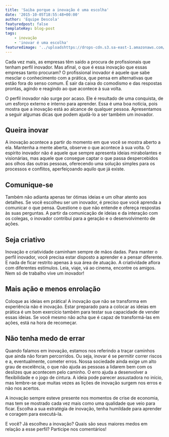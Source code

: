 ```yaml
---
title: 'Saiba porque a inovação é uma escolha'
date: '2015-10-05T18:55:48+00:00'
author: 'Equipe Descola'
featuredpost: false
templateKey: blog-post
tags:
    - inovação
    - 'inovar é uma escolha'
featuredimage: '../uploadshttps://drops-cdn.s3.sa-east-1.amazonaws.com/drops-new/wp-content/uploads/2015/10/05185548/innovation-150x150.png'
---
```

Cada vez mais, as empresas têm saído a procura de profissionais que tenham perfil inovador. Mas afinal, o que é essa inovação que essas empresas tanto procuram? O profissional inovador é aquele que sabe mesclar o conhecimento com a prática, que pensa em alternativas que estão fora do senso comum. É sair da caixa do comodismo e das respostas prontas, agindo e reagindo ao que acontece à sua volta.

O perfil inovador não surge por acaso. Ele é resultado de uma conquista, de um esforço externo e interno para aprender. Essa é uma boa notícia, pois mostra que a inovação está ao alcance de qualquer pessoa. Apresentamos a seguir algumas dicas que podem ajudá-lo a ser também um inovador.

**Queira inovar**
-----------------

A inovação acontece a partir do momento em que você se mostra aberto a ela. Mantenha a mente aberta, observe o que acontece à sua volta. O espírito inovador não é aquele que sempre apresenta ideias mirabolantes e visionárias, mas aquele que consegue captar o que passa despercebidos aos olhos das outras pessoas, oferecendo uma solução simples para os processos e conflitos, aperfeiçoando aquilo que já existe.

**Comunique-se**
----------------

Também não adianta apenas ter ótimas ideias e um olhar atento aos detalhes. Se você escolheu ser um inovador, é preciso que você aprenda a comunicar o que pensa. Questione o que não entende e ofereça respostas às suas perguntas. A partir da comunicação de ideias e da interação com os colegas, o inovador contribui para a geração e o desenvolvimento de ações.

**Seja criativo**
-----------------

Inovação e criatividade caminham sempre de mãos dadas. Para manter o perfil inovador, você precisa estar disposto a aprender e a pensar diferente. E nada de ficar restrito apenas à sua área de atuação. A criatividade aflora com diferentes estímulos. Leia, viaje, vá ao cinema, encontre os amigos. Nem só de trabalho vive um inovador!

**Mais ação e menos enrolação**
-------------------------------

Coloque as ideias em prática! A inovação que não se transforma em experiência não é inovação. Estar preparado para a colocar as ideias em prática é um bom exercício também para testar sua capacidade de vender essas ideias. Se você mesmo não acha que é capaz de transformá-las em ações, está na hora de recomeçar.

**Não tenha medo de errar**
---------------------------

Quando falamos em inovação, estamos nos referindo a traçar caminhos que ainda não foram percorridos. Ou seja, inovar é se permitir correr riscos e a, eventualmente, cometer erros. Nossa sociedade ainda exige um alto grau de excelência, o que não ajuda as pessoas a lidarem bem com os deslizes que acontecem pelo caminho. O erro ajuda a desenvolver a flexibilidade e o jogo de cintura. A ideia pode parecer assustadora no início, mas lembre-se que muitas vezes as lições de inovação surgem nos erros e não nos acertos.

A inovação sempre esteve presente nos momentos de crise de economia, mas tem se mostrado cada vez mais como uma qualidade que veio para ficar. Escolha a sua estratégia de inovação, tenha humildade para aprender e coragem para executá-la.

E você? Já escolheu a inovação? Quais são seus maiores medos em relação a esse perfil? Participe nos comentários!